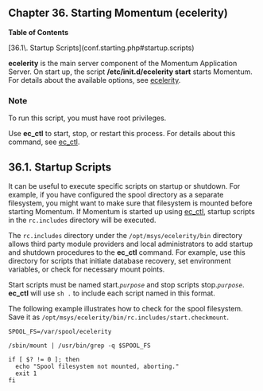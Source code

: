 ## Chapter 36. Starting Momentum (ecelerity)

**Table of Contents**

<dl class="toc">

<dt>[36.1\. Startup Scripts](conf.starting.php#startup.scripts)</dt>

</dl>

<a class="indexterm" name="idp3781216"></a>

**ecelerity** is the main server component of the Momentum Application Server. On start up, the script **/etc/init.d/ecelerity start**       starts Momentum. For details about the available options, see [ecelerity](executable.ecelerity.php "ecelerity").

### Note

To run this script, you must have root privileges.

Use **ec_ctl** to start, stop, or restart this process. For details about this command, see [ec_ctl](executable.ec_ctl.php "ec_ctl").

## 36.1. Startup Scripts

It can be useful to execute specific scripts on startup or shutdown. For example, if you have configured the spool directory as a separate filesystem, you might want to make sure that filesystem is mounted before starting Momentum. If Momentum is started up using [ec_ctl](executable.ec_ctl.php "ec_ctl"), startup scripts in the `rc.includes` directory will be executed.

The `rc.includes` directory under the `/opt/msys/ecelerity/bin` directory allows third party module providers and local administrators to add startup and shutdown procedures to the **ec_ctl** command. For example, use this directory for scripts that initiate database recovery, set environment variables, or check for necessary mount points.

Start scripts must be named start.*`purpose`* and stop scripts stop.*`purpose`*. **ec_ctl** will use `sh .` to include each script named in this format.

The following example illustrates how to check for the spool filesystem. Save it as `/opt/msys/ecelerity/bin/rc.includes/start.checkmount`.

```
SPOOL_FS=/var/spool/ecelerity

/sbin/mount | /usr/bin/grep -q $SPOOL_FS

if [ $? != 0 ]; then
  echo "Spool filesystem not mounted, aborting."
  exit 1
fi
```
